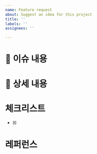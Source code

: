 ```yaml
---
name: Feature request
about: Suggest an idea for this project
title: ''
labels: ''
assignees: ''

---
```


# 📃 이슈 내용


# 📃 상세 내용


# 체크리스트

- [x]  

# 레퍼런스
